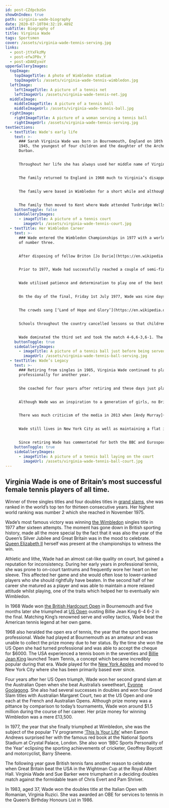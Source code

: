 ```yaml
---
id: post-CZdpcbzGn
showOnIndex: true
path: virginia-wade-biography
date: 2020-07-10T04:32:19.489Z
subTitle: Biography of
title: Virginia Wade
tags: Sportsmen
cover: /assets/virginia-wade-tennis-serving.jpg
links:
  - post-jtYxFkzMy
  - post-efwJP8v_Y
  - post-xDAKEyxoY
upperGalleryImages:
  topImage:
    topImageTitle: A photo of Wimbledon stadium
    topImageUrl: /assets/virginia-wade-tennis-wimbledon.jpg
  leftImage:
    leftImageTitle: A picture of a tennis net
    leftImageUrl: /assets/virginia-wade-tennis-net.jpg
  middleImage:
    middleImageTitle: A picture of a tennis ball
    middleImageUrl: /assets/virginia-wade-tennis-ball.jpg
  rightImage:
    rightImageTitle: A picture of a woman serving a tennis ball
    rightImageUrl: /assets/virginia-wade-tennis-serving.jpg
textSections:
  - textTitle: Wade's early life
    text: >-
      ### Sarah Virginia Wade was born in Bournemouth, England on 10th July
      1945, the youngest of four children and the daughter of the Archdeacon of
      Durban.


      Throughout her life she has always used her middle name of Virginia instead of her first name of Sarah. Her family moved to South Africa when she was one and she started to learn tennis at nine years old. She fell in love with the sport and obsessively honed her skills motivated by her passion for the game.


      The family returned to England in 1960 much to Virginia’s disappointment. At fifteen, she not only missed her friends, but also the South African weather which had been perfect for practising tennis.


      The family were based in Wimbledon for a short while and although she disliked the British climate, she threw herself into her sport and played for Wimbledon County Girls Grammar School tennis team with her sister, who was also a tennis player.


      The family then moved to Kent where Wade attended Tunbridge Wells Girls Grammar School. Her father encouraged her to go to university and whilst studying at [Sussex University](https://www.sussex.ac.uk/), she commuted to [Queen’s Club](https://en.wikipedia.org/wiki/Queen's_Club) in London three times a week to practise her tennis. Excelling academically, she graduated with a degree in Maths and Physics in 1966 after which she joined the tennis circuit.
    buttonToggle: false
    sideGalleryImages:
      - imageTitle: A picture of a tennis court
        imageUrl: /assets/virginia-wade-tennis-court.jpg
  - textTitle: Her Wimbledon Career
    text: >-
      ### Wade entered the Wimbledon Championships in 1977 with a world ranking
      of number three.


      After disposing of fellow Briton [Jo Durie](https://en.wikipedia.org/wiki/Jo_Durie) in the first round, she swept aside American Betsy Nagelsen, South African Yvonne Vemaak and Romanian Mariana Simionescu. She then disposed of American Rosie Casals in the quarter-finals, managing to reach the semi-finals without dropping a single set.


      Prior to 1977, Wade had successfully reached a couple of semi-finals at Wimbledon, but never been able to make it all the way. The year of the Queen’s Jubilee was to be different. In the semi-finals, she found herself across the net from top-seed [Chris Evert](https://en.wikipedia.org/wiki/Chris_Evert) who was favourite to win the tournament.


      Wade utilised patience and determination to play one of the best matches of her life and overcame Evert 6-2, 4-6, 6-1. In the other semi-final, the imposing Dutch player, Betty Stove, beat Sue Barker to deny the patriotic Wimbledon crowds an all British Final.


      On the day of the final, Friday 1st July 1977, Wade was nine days away from her 32nd birthday. The atmosphere on centre court was compared to ‘Last Night of the Proms’ by the press and Union Jack flags fluttered throughout the stadium. Despite her well known lack of interest in tennis, the Queen was in attendance for the first time since 1962, a fact that Wade has since mentioned inspired her greatly.


      The crowds sang [‘Land of Hope and Glory’](https://en.wikipedia.org/wiki/Land_of_Hope_and_Glory) as they waited for the players to make their entrance. In addition to being the year of the Queen’s Jubilee, it happened to be Wimbledon’s centenary. It seemed that the stars were aligning.


      Schools throughout the country cancelled lessons so that children could watch the match. The first set was error-strewn, and the nation gasped as one with every point played. World number five, big-serving Stove took the first set, but at 3-3 in the second set the tide began to turn, and Wade equalled the match at one set all.


      Wade dominated the third set and took the match 4-6,6-3,6-1. The centre court erupted in cheers and the crowd burst into a rendition of ‘For she’s a jolly good fellow’. When Wade was presented with the trophy by the Queen, she couldn’t hear her congratulatory words above the cheers. She finally raised the famous [Venus Rosewater Dish](https://en.wikipedia.org/wiki/Venus_Rosewater_Dish) above her head after sixteen consecutive attempts and the timing couldn’t have been better.
    buttonToggle: true
    sideGalleryImages:
      - imageTitle: A picture of a tennis ball just before being served
        imageUrl: /assets/virginia-wade-tennis-ball-serving.jpg
  - textTitle: Wade’s Legacy
    text: >-
      ### Retiring from singles in 1985, Virginia Wade continued to play doubles
      professionally for another year.


      She coached for four years after retiring and these days just plays for exercise and relaxation, saying that she finds a session on the court therapeutic.


      Although Wade was an inspiration to a generation of girls, no British female tennis player has been able to emulate her success. The only player to come close at Wimbledon was [Johanna Konta](https://en.wikipedia.org/wiki/Johanna_Konta), who was the first British woman to reach the singles semi-finals for forty years in 2017. In 1989 Wade was inducted into the [Tennis Hall of Fame](https://en.wikipedia.org/wiki/International_Tennis_Hall_of_Fame) in Newport, Rhode Island, an organisation which celebrates the greatest champions in history.


      There was much criticism of the media in 2013 when [Andy Murray](https://en.wikipedia.org/wiki/Andy_Murray) became the first British man to win Wimbledon in 77 years. Both the newspapers and the prime minister, David Cameron, congratulated Andy on being the first Briton to win the championships since 1936. It seemed that Wade’s victory had been overlooked and she was referred to as the forgotten champion.


      Wade still lives in New York City as well as maintaining a flat in Fulham, London and the family home in Kent. She also owns a villa in Bermuda. She has many interests outside of tennis and admits that she enjoys the good things in life. She collects Greek and Russian idols, enjoys red wine, classical music and dining out.


      Since retiring Wade has commentated for both the BBC and Eurosport as well as several American TV networks. She has been the vice-president of [Women of the Year Luncheon](http://www.womenoftheyear.co.uk/the-lunch/) and the [Dan Maskell Charity](https://www.danmaskelltennistrust.org.uk/), which raises money for disabled tennis players. She is the patron of Give it to the Max and Leadership through Sport, which helps support the development of underprivileged children.
    buttonToggle: true
    sideGalleryImages:
      - imageTitle: A picture of a tennis ball laying on the court
        imageUrl: /assets/virginia-wade-tennis-ball-court.jpg
---
```

## Virginia Wade is one of Britain’s most successful female tennis players of all time.

Winner of three singles titles and four doubles titles in [grand slams](https://en.wikipedia.org/wiki/Grand_Slam_(tennis)grand%20slams), she was ranked in the world’s top ten for thirteen consecutive years. Her highest world ranking was number 2 which she reached in November 1975.

Wade’s most famous victory was winning [the Wimbledon](https://en.wikipedia.org/wiki/The_Championships,_Wimbledon) singles title in 1977 after sixteen attempts. The moment has gone down in British sporting history, made all the more special by the fact that it was also the year of the Queen’s Silver Jubilee and Great Britain was in the mood to celebrate. [Queen Elizabeth II](https://en.wikipedia.org/wiki/Elizabeth_II) herself was present at the championships to witness the win.

Athletic and lithe, Wade had an almost cat-like quality on court, but gained a reputation for inconsistency. During her early years in professional tennis, she was prone to on-court tantrums and frequently wore her heart on her sleeve. This affected her game and she would often lose to lower-ranked players who she should rightfully have beaten. In the second half of her career she matured as a player and was able to maintain a more relaxed attitude whilst playing, one of the traits which helped her to eventually win Wimbledon.

In 1968 Wade won [the British Hardcourt Open](https://en.wikipedia.org/wiki/British_Hard_Court_Championships) in Bournemouth and five months later she triumphed at [US Open](https://en.wikipedia.org/wiki/US_Open_(tennis)) ousting Billie Jean King 6-4 6-2 in the final. Matching King’s renowned serve and volley tactics, Wade beat the American tennis legend at her own game.

1968 also heralded the open era of tennis, the year that the sport became professional. Wade had played at Bournemouth as an amateur and was unable to collect the prize money due to her status. By the time she won the US Open she had turned professional and was able to accept the cheque for $6000. The USA experienced a tennis boom in the seventies and [Billie Jean King](https://en.wikipedia.org/wiki/Billie_Jean_King) launched Team Tennis, a concept which became incredibly popular during that era. Wade played for the [New York Apples](https://en.wikipedia.org/wiki/New_York_Apples) and moved to New York City where she has been primarily based ever since.

Four years after her US Open triumph, Wade won her second grand slam at the Australian Open when she beat Australia’s sweetheart, [Evonne Goolagong](https://en.wikipedia.org/wiki/Evonne_Goolagong_Cawley). She also had several successes in doubles and won four Grand Slam titles with Australian Margaret Court, two at the US Open and one each at the French and Australian Opens. Although prize money was a pittance by comparison to today’s tournaments, Wade won around $1.5 million during the course of her career. Her prize money for winning Wimbledon was a mere £13,500.

In 1977, the year that she finally triumphed at Wimbledon, she was the subject of the popular TV programme [‘This Is Your Life’](https://en.wikipedia.org/wiki/This_Is_Your_Life_(British_TV_series)) when Eamon Andrews surprised her with the famous red book at the National Sports Stadium at Crystal Palace, London. She also won ‘BBC Sports Personality of the Year’ eclipsing the sporting achievements of cricketer, Geoffrey Boycott and motorcyclist, Barry Sheene.

The following year gave British tennis fans another reason to celebrate when Great Britain beat the USA in the Wightman Cup at the Royal Albert Hall. Virginia Wade and Sue Barker were triumphant in a deciding doubles match against the formidable team of Chris Evert and Pam Shriver.

In 1983, aged 37, Wade won the doubles title at the Italian Open with Romanian, Virginia Ruzici. She was awarded an OBE for services to tennis in the Queen’s Birthday Honours List in 1986.